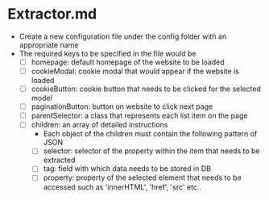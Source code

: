 # Extractor.md

- Create a new configuration file under the config folder with an appropriate name
- The required keys to be specified in the file would be 
  - [ ] homepage: default homepage of the website to be loaded
  - [ ] cookieModal: cookie modal that would appear if the website is loaded 
  - [ ] cookieButton: cookie button that needs to be clicked for the selected model
  - [ ] paginationButton: button on website to click next page 
  - [ ] parentSelector: a class that represents each list item on the page
  - [ ] children: an array of detailed instructions 
    - Each object of the children must contain the following pattern of JSON
    - [ ] selector: selector of the property within the item that needs to be extracted
    - [ ] tag: field with which data needs to be stored in DB
    - [ ] property: property of the selected element that needs to be accessed such as 'innerHTML', 'href', 'src' etc..
